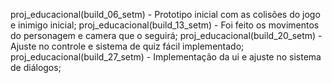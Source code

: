 proj_educacional(build_06_setm) - Prototipo inicial com as colisões do jogo e inimigo inicial;
proj_educacional(build_13_setm) - Foi feito os movimentos do personagem e camera que o seguirá; 
proj_educacional(build_20_setm) - Ajuste no controle e sistema de quiz fácil implementado;
proj_educacional(build_27_setm) - Implementação da ui e ajuste no sistema de diálogos;
